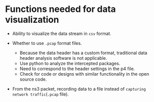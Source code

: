 # Functions needed for data visualization

* Ability to visualize the data stream in `csv` format.

* Whether to use `.pcap` format files.
    * Because the data header has a custom format, traditional data header analysis software is not applicable.
    * Use python to analyze the intercepted packages.
    * Need to correspond to the header settings in the p4 file.
    * Check for code or designs with similar functionality in the open source code.

* From the ns3 packet, recording data to a file instead of `capturing network traffic`(`.pcap` file).
